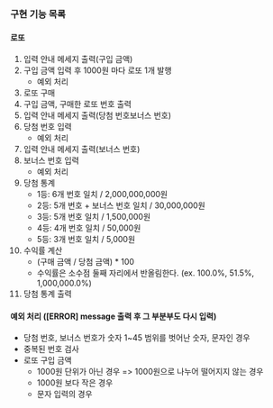 ### 구현 기능 목록

#### 로또
1. 입력 안내 메세지 출력(구입 금액)
2. 구입 금액 입력 후 1000원 마다 로또 1개 발행
   - 예외 처리
3. 로또 구매
4. 구입 금액, 구매한 로또 번호 출력
5. 입력 안내 메세지 출력(당첨 번호보너스 번호)
6. 당첨 번호 입력
   - 예외 처리
7. 입력 안내 메세지 출력(보너스 번호)
8. 보너스 번호 입력
   - 예외 처리
9. 당첨 통계
   - 1등: 6개 번호 일치 / 2,000,000,000원
   - 2등: 5개 번호 + 보너스 번호 일치 / 30,000,000원
   - 3등: 5개 번호 일치 / 1,500,000원
   - 4등: 4개 번호 일치 / 50,000원
   - 5등: 3개 번호 일치 / 5,000원
10. 수익률 계산
    - (구매 금액 / 당첨 금액) * 100
    - 수익률은 소수점 둘째 자리에서 반올림한다. (ex. 100.0%, 51.5%, 1,000,000.0%)
11. 당첨 통계 출력

#### 예외 처리 ([ERROR] message 출력 후 그 부분부도 다시 입력)
- 당첨 번호, 보너스 번호가 숫자 1~45 범위를 벗어난 숫자, 문자인 경우
- 중복된 번호 검사
- 로또 구입 금액
  - 1000원 단위가 아닌 경우 => 1000원으로 나누어 떨어지지 않는 경우
  - 1000원 보다 작은 경우
  - 문자 입력의 경우